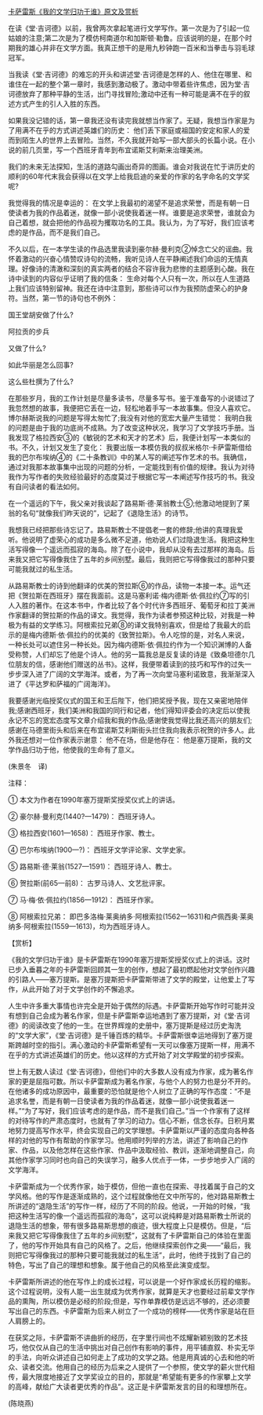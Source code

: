[卡萨雷斯《我的文学归功于谁》原文及赏析](https://www.vrrw.net/wx/12281.html)

在读《堂·吉诃德》以前，我曾两次拿起笔进行文学写作。第一次是为了引起一位姑娘的注意;第二次是为了模仿柯南道尔和加斯顿·勒鲁。应该说明的是，在那个时期我的雄心并非在文学方面。我真正想干的是用九秒钟跑一百米和当拳击与羽毛球冠军。

当我读《堂·吉诃德》的难忘的开头和讲述堂·吉诃德是怎样的人、他住在哪里、和谁住在一起的整个第一章时，我感到激动极了。激动中带着些许焦虑，因为堂·吉诃德放弃了那种平静的生活，出门寻找冒险;激动中还有一种可能是满不在乎的叙述方式产生的引人入胜的东西。

如果我没记错的话，第一章我还没有读完我就想当作家了。无疑，我想当作家是为了用满不在乎的方式讲述英雄们的历史： 他们丢下家庭或祖国的安定和家人的爱而到陌生人的世界上去冒险。当然，不久我就开始写一部大部头的长篇小说。在小说的前几页里，写一个西班牙青年到布宜诺斯艾利斯来治理美洲。

我们的未来无法探知，生活的道路勾画出奇异的图画。谁会对我说在忙于讲历史的顺利的60年代末我会获得以在文学上给我启迪的亲爱的作家的名字命名的文学奖呢?

我觉得我的情况是幸运的： 在文学上我最初的渴望不是追求荣誉，而是有朝一日使读者为我的作品着迷，就像一部小说使我着迷一样。谁要是追求荣誉，谁就会为自己着想，就会把他的作品视为攫取功名的工具。我认为，为了写好，我们应该考虑的是作品，而不是我们自己。



不久以后，在一本学生读的作品选里我读到豪尔赫·曼利克②悼念亡父的谣曲。我怀着激动的兴奋心情赞叹诗句的流畅，我听见诗人在平静阐述我们命运的无情真理。好像诗的清澈和深刻的真实两者的结合不容许我为悲惨的主题感到心酸。我在诗中读到的内容似乎证明了我的信条： 生命对每个人只有一次，所以在人生道路上我们应该特别留神。我还在诗中注意到，那些诗可以作为我预防虚荣心的护身符。当然，第一节的诗句也不例外：

国王堂胡安做了什么?

阿拉贡的步兵

又做了什么?

如此华丽是怎么回事?

这么些杜撰为了什么?

在那些岁月，我的工作计划是尽量多读书，尽量多写书。鉴于准备写的小说错过了我忽然想的故事，我便把它丢在一边，轻松地着手写一本故事集。但没人喜欢它。博尔赫斯说我的问题是写得太匆忙了;我没有对他的宽宏大量产生错觉： 我明白我的问题是由于我的功底尚不成熟。为了改变这种状况，我学习了文学技巧手册。当我发现了格拉西安③的《敏锐的艺术和天才的艺术》后，我便计划写一本类似的书。不久，计划又发生了变化： 我要出版一本模仿我的叔叔米格尔·卡萨雷斯借给我的巴尔布埃纳④的《二十条教训》中的某人写的阐述写作艺术的书。我确信，通过对我那本故事集中出现的问题的分析，一定能找到有价值的规律。我认为对待我作为写作者的失败经验最好的态度莫过于根据它写一本阐述写作技巧的书。我没有自问读者的看法如何。

在一个遥远的下午，我父亲对我谈起了路易斯·德·莱翁教士⑤;他激动地提到了莱翁的名句“就像我们昨天说的”，记起了《退隐生活》的诗节。

我想我已经把那些诗忘记了。路易斯教士不提倡老一套的修辞;他讲的真理我爱听。他说明了虚荣心的成功是多么微不足道，他劝说人们过隐退生活。我把这种生活写得像一个遥远而孤寂的海岛。除了在小说中，我却从没有去过那样的海岛。后来我又把它写得像我住了五年的乡间别墅。最后，我则把它写得像我过的那种只要可能我就过的私生活。

从路易斯教士的诗到他翻译的优美的贺拉斯⑥的作品，读物一本接一本。运气还把《贺拉斯在西班牙》摆在我面前。这是马塞利诺·梅内德斯·依·佩拉约⑦写的引人入胜的著作。在这本书中，作者比较了各个时代许多西班牙、葡萄牙和拉丁美洲作家翻译的贺拉斯的作品的译文。我觉得，我作为读者参预这种比较，对我是一种极为有益的文学练习。阿根索拉兄弟⑧的译文我特别喜欢，但是给了我最大的启示的是梅内德斯·依·佩拉约的优美的《致贺拉斯》。令人吃惊的是，对名人来说，一种长处可以遮住另一种长处。因为梅内德斯·依·佩拉约作为一个知识渊博的人备受称赞，人们却忘了他是个诗人。他的另一篇我总是反复读的诗是《致桑坦德尔几位朋友的信，感谢他们赠送的丛书》。这样，我便带着读到的技巧和写作的过失一步步深入进了广阔的文学海洋。或者，为了再一次向堂马塞利诺致意，我渐渐深入进了《平达罗和萨福的广阔海洋》。

我要感谢光临授奖仪式的国王和王后陛下，他们把奖授予我，现在又亲密地陪伴我;感谢西班牙，我们美洲和我国的同行和记者，他们得知评委会的决定后以使我永记不忘的宽宏态度写文章介绍我和我的作品;感谢使我觉得比我还高兴的朋友们;感谢在马德里街头和后来在布宜诺斯艾利斯街头拦住我向我表示祝贺的许多人。此外我还想对一位作家表示谢意： 他不在场，但是他存在： 他是塞万提斯，我的文学作品归功于他，他使我的生命有了意义。

(朱景冬　译)

注释：

① 本文为作者在1990年塞万提斯奖授奖仪式上的讲话。

② 豪尔赫·曼利克(1440?—1479)： 西班牙诗人。

③ 格拉西安(1601—1658)： 西班牙作家、教士。

④ 巴尔布埃纳(1900—?)： 西班牙文学评论家、文学史家。

⑤ 路易斯·德·莱翁(1527—1591)： 西班牙诗人、教士。

⑥ 贺拉斯(前65—前8)： 古罗马诗人、文艺批评家。

⑦ 马·梅·依·佩拉约(1856—1912)： 西班牙作家。

⑧ 阿根索拉兄弟： 即巴多洛梅·莱奥纳多·阿根索拉(1562—1631)和卢佩西奥·莱奥纳多·阿根索拉(1559—1613)，均为西班牙诗人。

【赏析】

《我的文学归功于谁》是卡萨雷斯在1990年塞万提斯奖授奖仪式上的讲话。这时已步入垂暮之年的卡萨雷斯回顾其一生的创作，想起了最初燃起他对文学创作兴趣的引路人——塞万提斯。是塞万提斯把卡萨雷斯带进了文学的殿堂，让他爱上了写作，从此开始了对于文学创作的不懈追求。

人生中许多重大事情也许完全是开始于偶然的际遇。卡萨雷斯开始写作时可能并没有想到自己会成为著名作家，但是卡萨雷斯幸运地遇到了塞万提斯，对《堂·吉诃德》的阅读改变了他的一生。在世界辉煌的史册中，塞万提斯是经过历史淘洗的“文学大家”，《堂·吉诃德》是千锤百炼的精华。卡萨雷斯很幸运地得到了塞万提斯跨越时空的指引。满心激动的卡萨雷斯希望有一天可以像塞万提斯一样，用满不在乎的方式讲述英雄们的历史。他以这样的方式开始了对文学殿堂的初步探索。

世上有无数人读过《堂·吉诃德》，但他们中的大多数人没有成为作家，成为著名作家的更是屈指可数。所以卡萨雷斯成为著名作家，与他个人的努力也是分不开的。在他诸多的成功原因中，最重要的恐怕就是他个人树立了正确的写作态度：“不是追求名誉，而是有朝一日使读者为我的作品着迷，就像一部小说使我着迷一样。”“为了写好，我们应该考虑的是作品，而不是我们自己。”当一个作家有了这样的对待写作的严肃态度时，也就有了学习的动力。信心不断，信念长存。日积月累地努力提高写作水平，终会实现自己的文学理想。卡萨雷斯以严谨的态度向各种各样的对他的写作有帮助的作家学习。他用顺时列举的方法，讲述了影响自己的作家、作品，以及他怎样在这些作家、作品中汲取经验、教训，逐渐地调整自己，向其他作家学习同时也向自己的失误学习，融多人优点于一体，一步步地步入广阔的文学海洋。

卡萨雷斯成为一个优秀作家，始于模仿，但他一直也在探索、寻找着属于自己的文学风格。他的写作是逐渐成熟的，这个过程就像他在文中所写的，他对路易斯教士所讲述的“退隐生活”的写作一样，经历了不同的阶段。他说，一开始的时候，“我把这种生活写的像一个遥远而孤寂的海岛”，这可以说纯粹是对路易斯教士所说的退隐生活的想象，带有很多路易斯思想的痕迹，很大程度上只是模仿。但是，“后来我又把它写得像我住了五年的乡间别墅”，这就有了卡萨雷斯自己的体验在里面了，他的写作开始具有自己的风格了。之后，他继续探索创作之奥——“最后，我则把它写得像我过的那种只要可能我就过的私生活”，此时，他终于找到了自己的特色，写出了自己的理想和想象。属于他自己的风格至此演变成型。

卡萨雷斯所讲述的他在写作上的成长过程，可以说是一个好作家成长历程的缩影。这个过程说明，没有人能一出生就成为优秀作家，就算是天才也要经过前辈文学作品的熏陶，所以模仿是必经的阶段;但是，写作单靠模仿是远远不够的，还必须要写出自己的东西。卡萨雷斯为后来人树立了一个成功的榜样——优秀作家是站在巨人肩膀上的。

在获奖之际，卡萨雷斯不讲曲折的经历，在字里行间也不炫耀新颖别致的艺术技巧，他仅仅从自己的生活中挑出对自己创作有影响的事件，用平铺直叙、朴实无华的手法，向听众讲述自己如何走上了成功的文学之路。他是用真诚的心去和他的听众、读者交流。他用自己的经历为后来之人提供了一个参照，使文学的薪火世代相传，最大限度地接近了文学奖设立的目的，那就是“希望能有更多的作家攀上文学的高峰，献给广大读者更优秀的作品”。这正是卡萨雷斯发言的目的和理想所在。

(陈晓燕)

